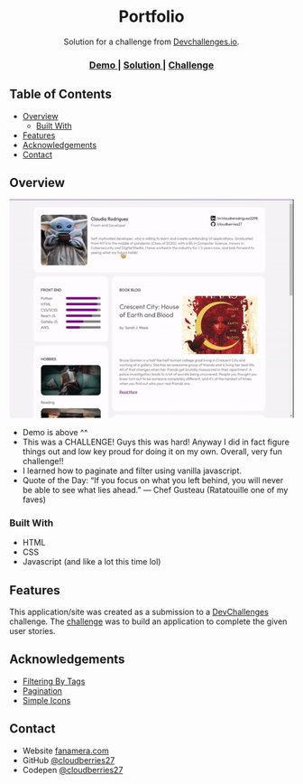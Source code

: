 <!-- Please update value in the {}  -->

<h1 align="center">Portfolio</h1>

<div align="center">
   Solution for a challenge from  <a href="http://devchallenges.io" target="_blank">Devchallenges.io</a>.
</div>

<div align="center">
  <h3>
    <a href="https://cloudberries27.github.io/DevChallenge-Portfolio/">
      Demo
    </a>
    <span> | </span>
    <a href="https://github.com/cloudberries27/DevChallenge-Portfolio/">
      Solution
    </a>
    <span> | </span>
    <a href="https://devchallenges.io/challenges/5ZnOYsSXM24JWnCsNFlt">
      Challenge
    </a>
  </h3>
</div>

<!-- TABLE OF CONTENTS -->

## Table of Contents

- [Overview](#overview)
  - [Built With](#built-with)
- [Features](#features)
- [Acknowledgements](#acknowledgements)
- [Contact](#contact)

<!-- OVERVIEW -->

## Overview

![screenshot](devchallenge001.gif)

- Demo is above ^^
- This was a CHALLENGE! Guys this was hard! Anyway I did in fact figure things out and low key proud for doing it on my own. Overall, very fun challenge!!
- I learned how to paginate and filter using vanilla javascript.
- Quote of the Day: “If you focus on what you left behind, you will never be able to see what lies ahead.” — Chef Gusteau (Ratatouille one of my faves)

### Built With

<!-- This section should list any major frameworks that you built your project using. Here are a few examples.-->

- HTML
- CSS
- Javascript (and like a lot this time lol)

## Features

<!-- List the features of your application or follow the template. Don't share the figma file here :) -->

This application/site was created as a submission to a [DevChallenges](https://devchallenges.io/challenges) challenge. The [challenge](https://devchallenges.io/challenges/5ZnOYsSXM24JWnCsNFlt) was to build an application to complete the given user stories.


## Acknowledgements

<!-- This section should list any articles or add-ons/plugins that helps you to complete the project. This is optional but it will help you in the future. For example: -->

- [Filtering By Tags](https://dev.to/dhintz89/simple-filters-in-css-or-js-185k)
- [Pagination](https://medium.com/geekculture/building-a-javascript-pagination-as-simple-as-possible-a9c32dbf4ac1)
- [Simple Icons](https://simpleicons.org/)

## Contact

- Website [fanamera.com](https://fanamera.com)
- GitHub [@cloudberries27](https://github.com/cloudberries27)
- Codepen [@cloudberries27](https://codepen.io/cloudberries27)

